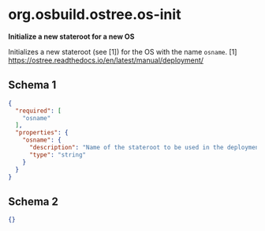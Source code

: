 
# org.osbuild.ostree.os-init

**Initialize a new stateroot for a new OS**

Initializes a new stateroot (see [1]) for the OS with the
name `osname`.
[1] https://ostree.readthedocs.io/en/latest/manual/deployment/

## Schema 1

```json
{
  "required": [
    "osname"
  ],
  "properties": {
    "osname": {
      "description": "Name of the stateroot to be used in the deployment",
      "type": "string"
    }
  }
}
```

## Schema 2

```json
{}
```
